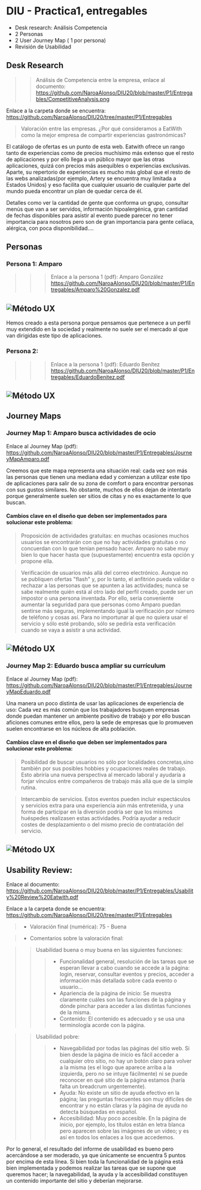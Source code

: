 # DIU - Practica1, entregables




- Desk research: Análisis Competencia 
- 2 Personas 
- 2 User Journey Map  ( 1 por persona)
- Revisión de Usabilidad 



## Desk Research
 
 >> Análisis de Competencia entre la empresa, enlace al documento: https://github.com/NaroaAlonso/DIU20/blob/master/P1/Entregables/CompetitiveAnalysis.png
 
 Enlace a la carpeta donde se encuentra: https://github.com/NaroaAlonso/DIU20/tree/master/P1/Entregables

 
 >Valoración entre las empresas. ¿Por qué consideramos a EatWith como la mejor empresa de compartir experiencias gastronómicas?
 
El catálogo de ofertas es un punto de esta web. Eatwith ofrece un rango tanto de experiencias como de precios muchísimo más extenso que el resto de aplicaciones y por ello llega a un público mayor que las otras aplicaciones, quizá con precios más asequibles o experiencias exclusivas. Aparte, su repertorio de experiencias es mucho más global que el resto de las webs analizadas(por ejemplo, Artery se encuentra muy limitada a Estados Unidos) y eso facilita que cualquier usuario de cualquier parte del mundo pueda encontrar un plan de quedar cerca de él.

Detalles como ver la cantidad de gente que conforma un grupo, consultar menús que van a ser servidos, información hipoalergénica, gran cantidad de fechas disponibles para asistir al evento puede parecer no tener importancia para nosotros pero son de gran importancia para gente celíaca, alérgica, con poca disponibilidad....


## Personas

### Persona 1: Amparo

>>> Enlace a la persona 1 (pdf): Amparo González https://github.com/NaroaAlonso/DIU20/blob/master/P1/Entregables/Amparo%20Gonzalez.pdf

![Método UX](Entregables/AmparoGonzalez.png)
----


Hemos creado a esta persona porque pensamos que pertenece a un perfil muy extendido en la sociedad y realmente no suele ser el mercado al que van dirigidas este tipo de aplicaciones.


### Persona 2: 
>>> Enlace a la persona 1 (pdf): Eduardo Benítez https://github.com/NaroaAlonso/DIU20/blob/master/P1/Entregables/EduardoBenitez.pdf

![Método UX](Entregables/EduardoBenitez.png)
----

## Journey Maps

### Journey Map 1: Amparo busca actividades de ocio

Enlace al Journey Map (pdf): https://github.com/NaroaAlonso/DIU20/blob/master/P1/Entregables/JourneyMapAmparo.pdf

Creemos que este mapa representa una situación real: cada vez son más las personas que tienen una mediana edad y comienzan a utilizar este tipo de aplicaciones para salir de su zona de comfort o para encontrar personas con sus gustos similares. No obstante, muchos de ellos dejan de intentarlo porque generalmente suelen ser sitios de citas y no es exactamente lo que buscan.

#### Cambios clave en el diseño que deben ser implementados para solucionar este problema:

> Proposición de actividades gratuitas: en muchas ocasiones muchos usuarios se encontrarán con que no hay actividades gratuitas o no concuerdan con lo que tenían pensado hacer. Amparo no sabe muy bien lo que hacer hasta que (supuestamente) encuentra esta opción y propone ella.

> Verificación de usuarios más allá del correo electrónico. Aunque no se publiquen ofertas "flash" y, por lo tanto, el anfitrión pueda validar o rechazar a las personas que se apunten a las actividades; nunca se sabe realmente quién está al otro lado del perfil creado, puede ser un impostor o una persona inventada. Por ello, sería conveniente aumentar la seguridad para que personas como Amparo puedan sentirse más seguras, implementando igual la verificación por número de teléfono y cosas así. Para no importunar al que no quiera usar el servicio y sólo esté probando, sólo se pediría esta verificación cuando se vaya a asistir a una actividad.

![Método UX](Entregables/JourneyMapAmparo.png)
----


### Journey Map 2: Eduardo busca ampliar su currículum

Enlace al Journey Map (pdf): https://github.com/NaroaAlonso/DIU20/blob/master/P1/Entregables/JourneyMapEduardo.pdf

Una manera un poco distinta de usar las aplicaciones de experiencia de uso: Cada vez es más común que los trabajadores busquen empresas donde puedan mantener un ambiente positivo de trabajo y por ello buscan aficiones comunes entre ellos, pero la sede de empresas que lo promueven suelen encontrarse en los núcleos de alta población.

#### Cambios clave en el diseño que deben ser implementados para solucionar este problema:

> Posibilidad de buscar usuarios no sólo por localidades concretas,sino también por sus posibles hobbies y ocupaciones reales de trabajo. Esto abriría una nueva perspectiva al mercado laboral y ayudaría a forjar vínculos entre compañeros de trabajo más allá que de la simple rutina.

> Intercambio de servicios. Estos eventos pueden incluir espectáculos y servicios extra para una experiencia aún más entretenida, y una forma de participar en la diversión podría ser que los mismos huéspedes realizasen estas actividades. Podría ayudar a reducir costes de desplazamiento o del mismo precio de contratación del servicio.

![Método UX](Entregables/JourneyMapEduardo.png)
----
## Usability Review: 

Enlace al documento: https://github.com/NaroaAlonso/DIU20/blob/master/P1/Entregables/Usability%20Review%20Eatwith.pdf

Enlace a la carpeta donde se encuentra: https://github.com/NaroaAlonso/DIU20/tree/master/P1/Entregables

> - Valoración final (numérica): 75 - Buena

> - Comentarios sobre la valoración final:

>> Usabilidad buena o muy buena en las siguientes funciones:
>>> - Funcionalidad general, resolución de las tareas que se esperan llevar a cabo cuando se accede a la página: login, reservar, consultar eventos y precios, acceder a información más detallada sobre cada evento o usuario...
>>> - Apariencia de la página de inicio: Se muestra claramente cuáles son las funciones de la página y dónde pinchar para acceder a las distintas funciones de la misma.
>>> - Contenido: El contenido es adecuado y se usa una terminología acorde con la página.

>> Usabilidad pobre:
>>> - Navegabilidad por todas las páginas del sitio web. Si bien desde la página de inicio es fácil acceder a cualquier otro sitio, no hay un botón claro para volver a la misma (es el logo que aparece arriba a la izquierda, pero no se intuye fácilmente) ni se puede reconocer en qué sitio de la página estamos (haría falta un breadcrum urgentemente).
>>> - Ayuda: No existe un sitio de ayuda efectivo en la página; las preguntas frecuentes son muy difíciles de encontrar y no están claras y la página de ayuda no detecta búsquedas en español.
>>> - Accesibilidad: Muy poco accesible. En la página de inicio, por ejemplo, los títulos están en letra blanca pero aparecen sobre las imágenes de un vídeo; y es así en todos los enlaces a los que accedemos. 

Por lo general, el resultado del informe de usabilidad es bueno pero acercándose a ser moderado, ya que únicamente se encuentra 5 puntos por encima de esta línea. Si bien toda la funcionalidad de la página está bien implementada y podemos realizar las tareas que se supone que queremos hacer; la navegabilidad, la ayuda y la accesibilidad constituyen un contenido importante del sitio y deberían mejorarse.



